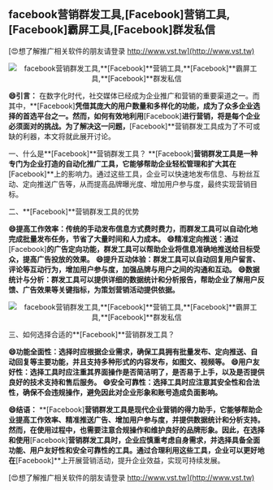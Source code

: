 ## **facebook营销群发工具,**[Facebook]**营销工具,**[Facebook]**霸屏工具,**[Facebook]**群发私信**

[😍想了解推广相关软件的朋友请登录 http://www.vst.tw](http://www.vst.tw)

 <center><img src="https://vst.tw/MP4/tuiguang/png/5.png" alt="facebook营销群发工具,**[Facebook]**营销工具,**[Facebook]**霸屏工具,**[Facebook]**群发私信"></center>

**😄引言：**
在数字化时代，社交媒体已经成为企业推广和营销的重要渠道之一。而其中，**[Facebook]**凭借其庞大的用户数量和多样化的功能，成为了众多企业选择的首选平台之一。然而，如何有效地利用**[Facebook]**进行营销，将是每个企业必须面对的挑战。为了解决这一问题，**[Facebook]**营销群发工具成为了不可或缺的利器，本文将就此展开讨论。

一、什么是**[Facebook]**营销群发工具？
**[Facebook]**营销群发工具是一种专门为企业打造的自动化推广工具，它能够帮助企业轻松管理和扩大其在**[Facebook]**上的影响力。通过这些工具，企业可以快速地发布信息、与粉丝互动、定向推送广告等，从而提高品牌曝光度、增加用户参与度，最终实现营销目标。

二、**[Facebook]**营销群发工具的优势

**😄提高工作效率：传统的手动发布信息方式费时费力，而群发工具可以自动化地完成批量发布任务，节省了大量时间和人力成本。**
**😄精准定向推送：通过**[Facebook]**的广告定向功能，群发工具可以帮助企业将信息准确地推送给目标受众，提高广告投放的效果。**
**😄提升互动体验：群发工具可以自动回复用户留言、评论等互动行为，增加用户参与度，加强品牌与用户之间的沟通和互动。**
**😄数据统计与分析：群发工具可以提供详细的数据统计和分析报告，帮助企业了解用户反馈、广告效果等关键指标，为策划营销活动提供依据。**

 <center><img src="https://vst.tw/MP4/tuiguang/png/3.png" alt="facebook营销群发工具,**[Facebook]**营销工具,**[Facebook]**霸屏工具,**[Facebook]**群发私信"></center>

三、如何选择合适的**[Facebook]**营销群发工具？

**😄功能全面性：选择时应根据企业需求，确保工具拥有批量发布、定向推送、自动回复等主要功能，并且支持多种形式的内容发布，如图文、视频等。**
**😄用户友好性：选择工具时应注重其界面操作是否简洁明了，是否易于上手，以及是否提供良好的技术支持和售后服务。**
**😄安全可靠性：选择工具时应注意其安全性和合法性，确保不会违规操作，避免因此对企业形象和账号造成负面影响。**

**😄结语：**
**[Facebook]**营销群发工具是现代企业营销的得力助手，它能够帮助企业提高工作效率、精准推送广告、增加用户参与度，并提供数据统计和分析支持。然而，在使用过程中，也需要注意合规操作和维护良好的品牌形象。因此，在选择和使用**[Facebook]**营销群发工具时，企业应慎重考虑自身需求，并选择具备全面功能、用户友好性和安全可靠性的工具。通过合理利用这些工具，企业可以更好地在**[Facebook]**上开展营销活动，提升企业效益，实现可持续发展。

[😍想了解推广相关软件的朋友请登录 http://www.vst.tw](http://www.vst.tw)



